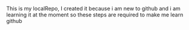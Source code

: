 This is my localRepo, I created it because i am new to github and i am learning it at the moment so these steps are required to make me learn github
